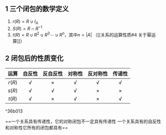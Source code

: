 ## 1 三个闭包的数学定义
1. $r(R)=R\cup I_A$
2. $S(R)=R\cap R^{-1}$
3. $t(R)=R\cup R^2 \cup R^3\cdots \cup R^n$，其中$n=|A|$ （[[关系的运算性质#4 关于幂运算]]）

## 2 闭包后的性质变化
|  运算  | 自反性 | 反自反性 | 对称性 | 反对称性 | 传递性 |
|:------:|:------:|:--------:|:------:|:--------:|:------:|
| $r(R)$ |   √    |    ×     |   √    |    √     |   √    |
| $s(R)$ |   √    |    √     |   √    |    ×     |   ×    |
| $t(R)$ |   √    |    ×     |   √    |    ×     | √       |

^36b013

==一个关系具有传递性，它的对称闭包不一定具有传递性
一个关系具有的自反性和对称性它所有的闭包都具有==
